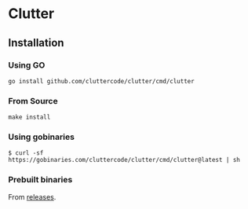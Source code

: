 # Clutter

## Installation

### Using GO

```
go install github.com/cluttercode/clutter/cmd/clutter
```

### From Source

```
make install
```

### Using gobinaries

```
$ curl -sf https://gobinaries.com/cluttercode/clutter/cmd/clutter@latest | sh
```

### Prebuilt binaries

From [releases](https://github.com/cluttercode/clutter/releases).
